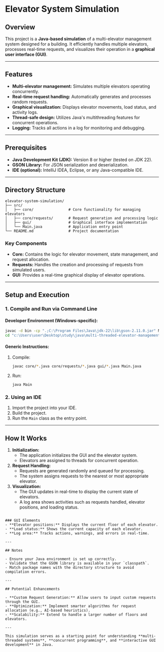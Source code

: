 # Elevator System Simulation

## Overview

This project is a **Java-based simulation** of a multi-elevator management system designed for a building. It efficiently handles multiple elevators, processes real-time requests, and visualizes their operation in a **graphical user interface (GUI)**.

---

## Features

- **Multi-elevator management:** Simulates multiple elevators operating concurrently.
- **Real-time request handling:** Automatically generates and processes random requests.
- **Graphical visualization:** Displays elevator movements, load status, and activity logs.
- **Thread-safe design:** Utilizes Java's multithreading features for concurrent operations.
- **Logging:** Tracks all actions in a log for monitoring and debugging.

---

## Prerequisites

- **Java Development Kit (JDK):** Version 8 or higher (tested on JDK 22).
- **GSON Library:** For JSON serialization and deserialization.
- **IDE (optional):** IntelliJ IDEA, Eclipse, or any Java-compatible IDE.

---

## Directory Structure

```
elevator-system-simulation/
├── src/
│   ├── core/                # Core functionality for managing elevators
│   ├── core/requests/       # Request generation and processing logic
│   ├── gui/                 # Graphical interface implementation
│   └── Main.java            # Application entry point
└── README.md                # Project documentation
```

### Key Components

- **Core:** Contains the logic for elevator movement, state management, and request allocation.
- **Requests:** Handles the creation and processing of requests from simulated users.
- **GUI:** Provides a real-time graphical display of elevator operations.

---

## Setup and Execution

### 1. Compile and Run via Command Line

#### Developer Environment (Windows-specific):
```bash
javac -d bin -cp ".;C:\Program Files\Java\jdk-22\lib\gson-2.11.0.jar" Main.java core/*.java core/requests/*.java gui/*.java
cd "c:\Users\user\Desktop\study\java\multi-threaded-elevator-management-system\" && javac -cp ".;C:\Program Files\Java\jdk-22\lib\gson-2.11.0.jar" Main.java && java -cp ".;C:\Program Files\Java\jdk-22\lib\gson-2.11.0.jar" Main
```

#### Generic Instructions:
1. Compile:
   ```bash
   javac core/*.java core/requests/*.java gui/*.java Main.java
   ```
2. Run:
   ```bash
   java Main
   ```

### 2. Using an IDE

1. Import the project into your IDE.
2. Build the project.
3. Run the `Main` class as the entry point.

---

## How It Works

1. **Initialization:** 
   - The application initializes the GUI and the elevator system.
   - Elevators are assigned to threads for concurrent operation.
2. **Request Handling:** 
   - Requests are generated randomly and queued for processing.
   - The system assigns requests to the nearest or most appropriate elevator.
3. **Visualization:**
   - The GUI updates in real-time to display the current state of elevators.
   - A log area shows activities such as requests handled, elevator positions, and loading status.


```

### GUI Elements
- **Elevator positions:** Displays the current floor of each elevator.
- **Load status:** Shows the current capacity of each elevator.
- **Log area:** Tracks actions, warnings, and errors in real-time.

---

## Notes

- Ensure your Java environment is set up correctly.
- Validate that the GSON library is available in your `classpath`.
- Match package names with the directory structure to avoid compilation errors.

---

## Potential Enhancements

- **Custom Request Generation:** Allow users to input custom requests through the GUI.
- **Optimization:** Implement smarter algorithms for request allocation (e.g., AI-based heuristics).
- **Scalability:** Extend to handle a larger number of floors and elevators. 

--- 

This simulation serves as a starting point for understanding **multi-threaded systems**, **concurrent programming**, and **interactive GUI development** in Java.
